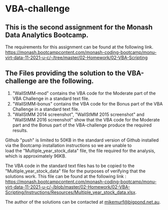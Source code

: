 # VBA-challenge

## This is the second assignment for the Monash Data Analytics Bootcamp.

The requirements for this assignment can be found at the following link.
https://monash.bootcampcontent.com/monash-coding-bootcamp/monu-virt-data-11-2021-u-c/-/tree/master/02-Homework/02-VBA-Scripting

## The Files providing the solution to the VBA-challenge are the following.
1.   "WallStMM-mod"    contains the VBA code for the Moderate part of the VBA Challenge in a standard text file.
2.   "WallStMM-bonus"  contains the VBA code for the Bonus part of the VBA Challenge  in a standard text file.
3.  "WallStMM 2014 screenshot", "WallStMM 2015 screenshot" and "WallStMM 2016 screenshot" show that the VBA code for the Moderate part and
     the Bonus part of the VBA-challenge produce the required results.
    
Github "push" is limited to 50KB in the standard version of Github installed via the Bootcamp installation instructions so we are unable to  
load the "Multiple_year_stock_data" file, the file required for the analysis, which is approximately 96KB.

The VBA code in the standard text files has to be copied to the "Multiple_year_stock_data" file for the purposes of verifying that the solutions work. This file can be found at the following link : https://monash.bootcampcontent.com/monash-coding-bootcamp/monu-virt-data-11-2021-u-c/-/blob/master/02-Homework/02-VBA-Scripting/Instructions/Resources/Multiple_year_stock_data.xlsx.

The author of the solutions can be contacted at mikemurf@bigpond.net.au.


